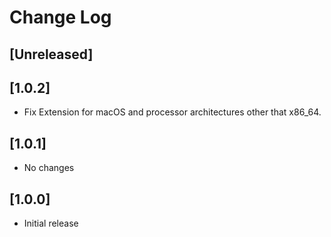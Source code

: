 # Change Log

## [Unreleased]

## [1.0.2]

- Fix Extension for macOS and processor architectures other that x86_64.

## [1.0.1]

- No changes

## [1.0.0]

- Initial release
